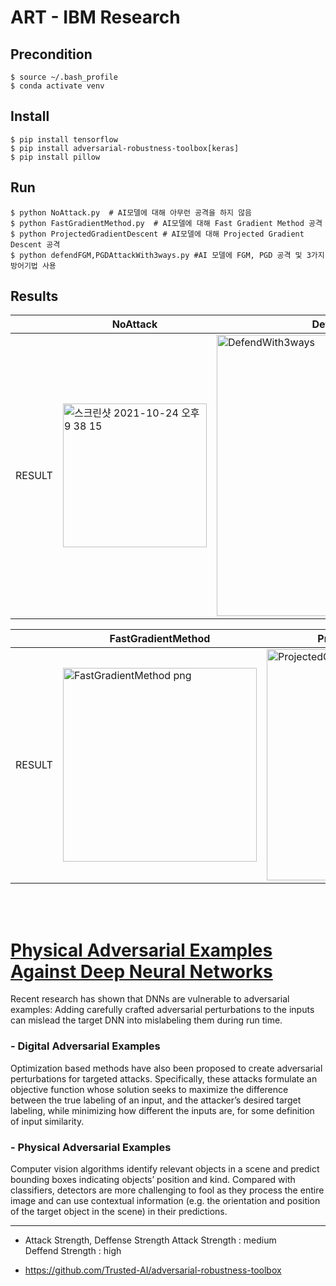 # ART - IBM Research
## Precondition
```
$ source ~/.bash_profile
$ conda activate venv
```

## Install
```
$ pip install tensorflow
$ pip install adversarial-robustness-toolbox[keras]
$ pip install pillow
```

## Run
```
$ python NoAttack.py  # AI모델에 대해 아무런 공격을 하지 않음
$ python FastGradientMethod.py  # AI모델에 대해 Fast Gradient Method 공격
$ python ProjectedGradientDescent # AI모델에 대해 Projected Gradient Descent 공격
$ python defendFGM,PGDAttackWith3ways.py #AI 모델에 FGM, PGD 공격 및 3가지 방어기법 사용
```

## Results
|| NoAttack | DefendWith3ways |
|--------|--------|--------|
| RESULT | <img width="230" alt="스크린샷 2021-10-24 오후 9 38 15" src="https://user-images.githubusercontent.com/48276633/138594545-688b09a0-0d96-4186-9fbd-6fa86f3a960c.png"> | <img width="450" alt="DefendWith3ways" src="https://user-images.githubusercontent.com/48276633/139355998-e9eb5c72-55a5-41b5-b196-cc4a21be625c.png">|

|| FastGradientMethod | ProjectedGradientDescent |
|--------|--------|--------|
| RESULT | <img width="310" alt="FastGradientMethod png" src="https://user-images.githubusercontent.com/48276633/139356695-714c112d-19dd-4519-8ef7-623d2fdcc795.png"> | <img width="370" alt="ProjectedGradientDescent" src="https://user-images.githubusercontent.com/48276633/139356697-fc3052e0-cfe9-4a42-a679-f6f9815a304b.png">|

<br><br>

# [Physical Adversarial Examples Against Deep Neural Networks](https://bair.berkeley.edu/blog/2017/12/30/yolo-attack/)
Recent research has shown that DNNs are vulnerable to adversarial examples: Adding carefully crafted adversarial perturbations to the inputs can mislead the target DNN into mislabeling them during run time.
### - Digital Adversarial Examples
Optimization based methods have also been proposed to create adversarial perturbations for targeted attacks. Specifically, these attacks formulate an objective function whose solution seeks to maximize the difference between the true labeling of an input, and the attacker’s desired target labeling, while minimizing how different the inputs are, for some definition of input similarity.

### - Physical Adversarial Examples
Computer vision algorithms identify relevant objects in a scene and predict bounding boxes indicating objects’ position and kind. Compared with classifiers, detectors are more challenging to fool as they process the entire image and can use contextual information (e.g. the orientation and position of the target object in the scene) in their predictions.

<hr>

* Attack Strength, Deffense Strength
Attack Strength : medium <br>
Deffend Strength : high <br>

* https://github.com/Trusted-AI/adversarial-robustness-toolbox

